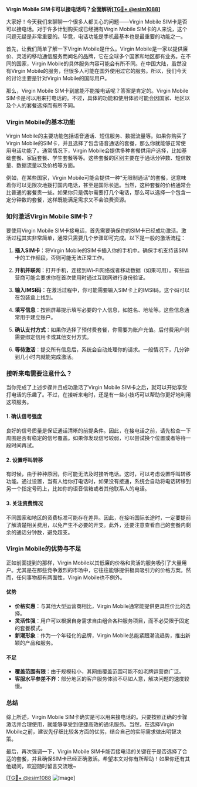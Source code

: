 **Virgin Mobile SIM卡可以接电话吗？全面解析[[TG💪+ @esim1088](https://t.me/s/esim1088)]**

大家好！今天我们来聊聊一个很多人都关心的问题——Virgin Mobile SIM卡是否可以接电话。对于许多计划购买或已经拥有Virgin Mobile SIM卡的人来说，这个问题无疑是非常重要的。毕竟，电话功能是手机最基本也是最重要的功能之一。

首先，让我们简单了解一下Virgin Mobile是什么。Virgin Mobile是一家以提供廉价、灵活的移动通信服务而闻名的品牌，它在全球多个国家和地区都有业务。在不同的国家，Virgin Mobile的具体服务内容可能会有所不同。在中国大陆，虽然没有Virgin Mobile的服务，但很多人可能在国外使用过它的服务。所以，我们今天的讨论主要是针对Virgin Mobile的国际用户。

那么，Virgin Mobile SIM卡到底能不能接电话呢？答案是肯定的。Virgin Mobile SIM卡是可以用来打电话的。不过，具体的功能和使用体验可能会因国家、地区以及个人的套餐选择而有所不同。

### Virgin Mobile的基本功能

Virgin Mobile的主要功能包括语音通话、短信服务、数据流量等。如果你购买了Virgin Mobile的SIM卡，并且选择了包含语音通话的套餐，那么你就能够正常使用电话功能了。通常情况下，Virgin Mobile会提供多种套餐供用户选择，比如基础套餐、家庭套餐、学生套餐等等。这些套餐的区别主要在于通话分钟数、短信数量、数据流量以及价格等方面。

例如，在某些国家，Virgin Mobile可能会提供一种“无限制通话”的套餐，这意味着你可以无限次地拨打国内电话，甚至是国际长途。当然，这种套餐的价格通常会比普通的套餐贵一些。如果你只是偶尔需要打几个电话，那么可以选择一个包含一定分钟数的套餐，这样既能满足需求又不会浪费资源。

### 如何激活Virgin Mobile SIM卡？

要使用Virgin Mobile SIM卡接电话，首先需要确保你的SIM卡已经成功激活。激活过程其实非常简单，通常只需要几个步骤即可完成。以下是一般的激活流程：

1. **插入SIM卡**：将Virgin Mobile的SIM卡插入你的手机中。确保手机支持该SIM卡的工作频段，否则可能无法正常工作。
   
2. **开机并联网**：打开手机，连接到Wi-Fi网络或者移动数据（如果可用）。有些运营商可能会要求你在首次使用时通过互联网进行身份验证。

3. **输入IMSI码**：在激活过程中，你可能需要输入SIM卡上的IMSI码。这个码可以在包装盒上找到。

4. **填写信息**：按照屏幕提示填写必要的个人信息，如姓名、地址等。这些信息通常用于建立账户。

5. **确认支付方式**：如果你选择了预付费套餐，你需要为账户充值。后付费用户则需要绑定信用卡或其他支付方式。

6. **等待激活**：提交所有信息后，系统会自动处理你的请求。一般情况下，几分钟到几小时内就能完成激活。

### 接听来电需要注意什么？

当你完成了上述步骤并且成功激活了Virgin Mobile SIM卡之后，就可以开始享受打电话的乐趣了。不过，在接听来电时，还是有一些小技巧可以帮助你更好地利用这项服务。

#### 1. 确认信号强度

良好的信号质量是保证通话清晰的前提条件。因此，在接电话之前，请先检查一下周围是否有稳定的信号覆盖。如果你发现信号较弱，可以尝试换个位置或者等待一段时间再试。

#### 2. 设置呼叫转移

有时候，由于种种原因，你可能无法及时接听电话。这时，可以考虑设置呼叫转移功能。通过设置，当有人给你打电话时，如果没有接通，系统会自动将电话转移到另一个指定号码上，比如你的语音信箱或者其他联系人的电话。

#### 3. 关注资费情况

不同国家和地区的资费标准可能存在差异。因此，在接听国际长途时，一定要提前了解清楚相关费用，以免产生不必要的开支。此外，还要注意查看自己的套餐内剩余的通话分钟数，避免超支。

### Virgin Mobile的优势与不足

正如前面提到的那样，Virgin Mobile以其低廉的价格和灵活的服务吸引了大量用户。尤其是在那些竞争激烈的市场中，它往往能够提供极具吸引力的价格方案。然而，任何事物都有两面性，Virgin Mobile也不例外。

#### 优势

- **价格实惠**：与其他大型运营商相比，Virgin Mobile通常能提供更具性价比的选择。
- **灵活性强**：用户可以根据自身需求自由组合各种服务项目，而不必受限于固定的套餐模式。
- **新潮形象**：作为一个年轻化的品牌，Virgin Mobile总能紧跟潮流趋势，推出新颖的产品和服务。

#### 不足

- **覆盖范围有限**：由于规模较小，其网络覆盖范围可能不如老牌运营商广泛。
- **客服水平参差不齐**：部分地区的客户服务体验不尽如人意，解决问题的速度较慢。

### 总结

综上所述，Virgin Mobile SIM卡确实是可以用来接电话的。只要按照正确的步骤激活并合理使用，就能够享受到便捷高效的通讯服务。当然，在选择Virgin Mobile之前，建议先仔细比较各方面的优劣，结合自己的实际需求做出明智决策。

最后，再次强调一下，Virgin Mobile SIM卡能否接电话的关键在于是否选择了合适的套餐，并且确保SIM卡已经正确激活。希望本文对你有所帮助！如果你还有其他疑问，欢迎随时留言交流哦~

[[TG💪+ @esim1088](https://t.me/s/esim1088) ![Image](https://i.postimg.cc/4NQfJmqS/Snipaste-2025-05-13-00-14-12.png)]